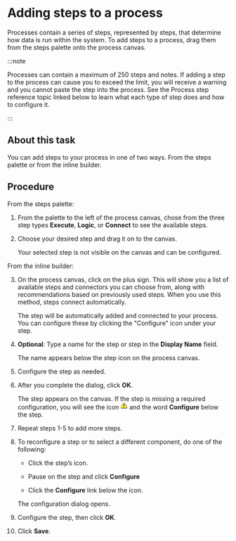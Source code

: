 # Adding steps to a process

<head>
  <meta name="guidename" content="Integration"/>
  <meta name="context" content="GUID-e3e49675-225a-4591-b5c9-a559aa4c045a"/>
</head>


Processes contain a series of steps, represented by steps, that determine how data is run within the system. To add steps to a process, drag them from the steps palette onto the process canvas. 

:::note

Processes can contain a maximum of 250 steps and notes. If adding a step to the process can cause you to exceed the limit, you will receive a warning and you cannot paste the step into the process. See the Process step reference topic linked below to learn what each type of step does and how to configure it.

:::

## About this task

You can add steps to your process in one of two ways. From the steps palette or from the inline builder.

## Procedure

From the steps palette:

1.  From the palette to the left of the process canvas, chose from the three step types **Execute**, **Logic**, or **Connect** to see the available steps.

1.  Choose your desired step and drag it on to the canvas.

    Your selected step is not visible on the canvas and can be configured.

From the inline builder:

3.  On the process canvas, click on the plus sign. This will show you a list of available steps and connectors you can choose from, along with recommendations based on previously used steps. When you use this method, steps connect automatically.

    The step will be automatically added and connected to your process. You can configure these by clicking the "Configure" icon under your step.

4. **Optional**: Type a name for the step or step in the **Display Name** field.

    The name appears below the step icon on the process canvas.

5.  Configure the step as needed.

8.  After you complete the dialog, click **OK**.

    The step appears on the canvas. If the step is missing a required configuration, you will see the icon ![!](../Images/main-ic-triangle-warning-yellow-16_a265c92a-c628-4a9a-a310-8f3d568c9a25.jpg) and the word **Configure** below the step.

9.  Repeat steps 1-5 to add more steps.

10. To reconfigure a step or to select a different component, do one of the following:

    -   Click the step’s icon.

    -   Pause on the step and click **Configure**

    -   Click the **Configure** link below the icon.

    The configuration dialog opens.

11. Configure the step, then click **OK**.

12. Click **Save**.
